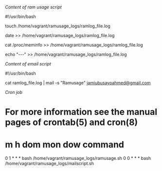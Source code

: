*Content of ram usage script*

#!/usr/bin/bash

touch /home/vagrant/ramusage_logs/ramlog_file.log

date >> /home/vagrant/ramusage_logs/ramlog_file.log

cat /proc/meminfo >> /home/vagrant/ramusage_logs/ramlog_file.log

echo "---" >> /home/vagrant/ramusage_logs/ramlog_file.log

*Content of email script*

#!/usr/bin/bash

cat ramlog_file.log | mail -s "Ramusage" jamiubusayoahmed@gmail.com

*Cron job*
# For more information see the manual pages of crontab(5) and cron(8)
#
# m h  dom mon dow   command

0 1 * * * bash /home/vagrant/ramusage_logs/ramusage.sh
0 0 * * * bash /home/vagrant/ramusage_logs/mailscript.sh


